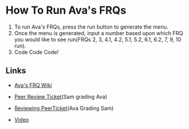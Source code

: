 <h1>How To  Run Ava's FRQs</h1>

1. To run Ava's FRQs, press the run button to generate the menu. 
2. Once the menu is generated, input a number based upon which FRQ you would like to see run(FRQs 2, 3, 4.1, 4.2, 5.1, 5.2, 6.1, 6.2, 7, 9, 10 run). 
4. Code Code Code!

<h2> Links</h2>

 * [Ava's FRQ Wiki](https://github.com/ridhimainukurti/p1-Valid/wiki/Ava-FRQ-Page)

 * [Peer Review Ticket](https://github.com/ChiefGuap/p1-DataPirates/issues/35)(Sam grading Ava)

 * [Reviewing PeerTicket](https://github.com/ridhimainukurti/p1-Valid/issues/40)(Ava Grading Sam)

 * [Video](https://drive.google.com/file/d/15hF6xBTv0jbXQzr9a1wAhwjCtx3T8PWz/view?usp=sharing)

